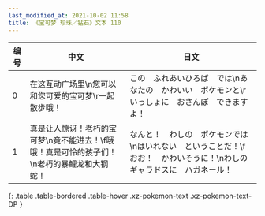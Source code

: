 ```yaml
---
last_modified_at: 2021-10-02 11:58
title: 《宝可梦 珍珠／钻石》文本 110
---
```

| 编号 | 中文 | 日文 |
| ---- | ---- | ---- |
| 0 | 在这互动广场里\n您可以和您可爱的宝可梦\r一起散步哦！ | この　ふれあいひろば　では\nあなたの　かわいい　ポケモンと\rいっしょに　おさんぽ　できますよ！ |
| 1 | 真是让人惊讶！老朽的宝可梦\n竟不能进去！\f哦哦！真是可怜的孩子们！\n老朽的暴鲤龙和大钢蛇！ | なんと！　わしの　ポケモンでは\nはいれない　ということだ！\fおお！　かわいそうに！\nわしの　ギャラドスに　ハガネール！ |
{: .table .table-bordered .table-hover .xz-pokemon-text .xz-pokemon-text-DP }